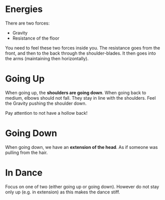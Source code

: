 # Energies

There are two forces:

- Gravity
- Resistance of the floor

You need to feel these two forces inside you.
The resistance goes from the front, and then to the back through the shoulder-blades.
It then goes into the arms (maintaining then horizontally).

# Going Up

When going up, the **shoulders are going down**.
When going back to medium, elbows should not fall. They stay in line with the shoulders.
Feel the Gravity pushing the shoulder down.

Pay attention to not have a hollow back!

# Going Down

When going down, we have an **extension of the head**.
As if someone was pulling from the hair.

# In Dance

Focus on one of two (either going up or going down).
However do not stay only up (e.g. in extension) as this makes the dance stiff.
